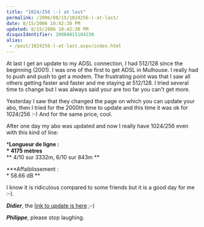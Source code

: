 ```yaml
---
title: "1024/256 :-) at last"
permalink: /2006/08/15/1024256-)-at-last/
date: 8/15/2006 10:42:30 PM
updated: 8/15/2006 10:42:30 PM
disqusIdentifier: 20060815104230
alias:
 - /post/1024256-)-at-last.aspx/index.html
---
```

At last I get an update to my ADSL connection, I had 512/128 since the beginning (2001). I was one of the first to get ADSL in Mulhouse. I really had to push and push to get a modem. The frustrating point was that I saw all others getting faster and faster and me staying at 512/128. I tried several time to change but I was always said your are too far you can't get more.

Yesterday I saw that they changed the page on which you can update your abo, then I tried for the 2000th time to update and this time it was ok for 1024/256 :-) And for the same price, cool.
<!-- more -->

After one day my abo was updated and now I really have 1024/256 even with this kind of line:

***Longueur de ligne :  
* 4175 mètres**  
** 4/10 sur 3332m, 6/10 sur 843m ** 

***Affaiblissement :  
* 58.66 dB **

I know it is ridiculous compared to some friends but it is a good day for me :-).

***Didier***, the [link to update is here](http://r.orange.fr/r/Ocompteabonnement?ref=menuMC) ;-)

***Philippe***, please stop laughing.
